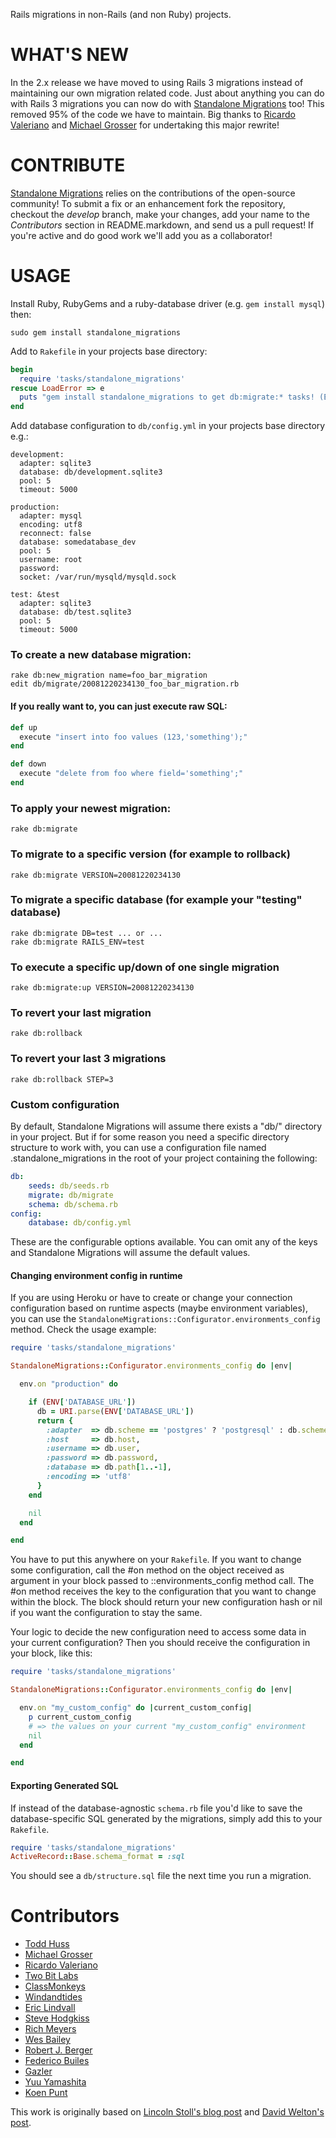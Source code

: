 Rails migrations in non-Rails (and non Ruby) projects.

WHAT'S NEW
==========
In the 2.x release we have moved to using Rails 3 migrations instead of maintaining our own migration related code. Just about anything you can do with Rails 3 migrations you can now do with [Standalone Migrations](https://github.com/thuss/standalone-migrations) too! This removed 95% of the code we have to maintain. Big thanks to [Ricardo Valeriano](http://ricardovaleriano.com/) and [Michael Grosser](http://pragmatig.wordpress.com) for undertaking this major rewrite!

CONTRIBUTE
==========
[Standalone Migrations](https://github.com/thuss/standalone-migrations) relies on the contributions of the open-source community! To submit a fix or an enhancement fork the repository, checkout the *develop* branch, make your changes, add your name to the *Contributors* section in README.markdown, and send us a pull request! If you're active and do good work we'll add you as a collaborator!

USAGE
=====
Install Ruby, RubyGems and a ruby-database driver (e.g. `gem install mysql`) then:

    sudo gem install standalone_migrations

Add to `Rakefile` in your projects base directory:

```ruby
begin
  require 'tasks/standalone_migrations'
rescue LoadError => e
  puts "gem install standalone_migrations to get db:migrate:* tasks! (Error: #{e})"
end
```

Add database configuration to `db/config.yml` in your projects base directory e.g.:

    development:
      adapter: sqlite3
      database: db/development.sqlite3
      pool: 5
      timeout: 5000

    production:
      adapter: mysql
      encoding: utf8
      reconnect: false
      database: somedatabase_dev
      pool: 5
      username: root
      password:
      socket: /var/run/mysqld/mysqld.sock

    test: &test
      adapter: sqlite3
      database: db/test.sqlite3
      pool: 5
      timeout: 5000

### To create a new database migration:

    rake db:new_migration name=foo_bar_migration
    edit db/migrate/20081220234130_foo_bar_migration.rb

#### If you really want to, you can just execute raw SQL:

```ruby
def up
  execute "insert into foo values (123,'something');"
end

def down
  execute "delete from foo where field='something';"
end
```

### To apply your newest migration:

    rake db:migrate

### To migrate to a specific version (for example to rollback)

    rake db:migrate VERSION=20081220234130

### To migrate a specific database (for example your "testing" database)

    rake db:migrate DB=test ... or ...
    rake db:migrate RAILS_ENV=test

### To execute a specific up/down of one single migration

    rake db:migrate:up VERSION=20081220234130

### To revert your last migration

    rake db:rollback

### To revert your last 3 migrations

    rake db:rollback STEP=3

### Custom configuration

By default, Standalone Migrations will assume there exists a "db/"
directory in your project. But if for some reason you need a specific
directory structure to work with, you can use a configuration file
named .standalone_migrations in the root of your project containing
the following:

```yaml
db:
    seeds: db/seeds.rb
    migrate: db/migrate
    schema: db/schema.rb
config:
    database: db/config.yml
```

These are the configurable options available. You can omit any of
the keys and Standalone Migrations will assume the default values. 

#### Changing environment config in runtime

If you are using Heroku or have to create or change your connection
configuration based on runtime aspects (maybe environment variables),
you can use the `StandaloneMigrations::Configurator.environments_config`
method. Check the usage example:

```ruby
require 'tasks/standalone_migrations'

StandaloneMigrations::Configurator.environments_config do |env|

  env.on "production" do

    if (ENV['DATABASE_URL'])
      db = URI.parse(ENV['DATABASE_URL'])
      return {
        :adapter  => db.scheme == 'postgres' ? 'postgresql' : db.scheme,
        :host     => db.host,
        :username => db.user,
        :password => db.password,
        :database => db.path[1..-1],
        :encoding => 'utf8'
      }
    end

    nil
  end

end
```

You have to put this anywhere on your `Rakefile`. If you want to
change some configuration, call the #on method on the object
received as argument in your block passed to ::environments_config
method call. The #on method receives the key to the configuration
that you want to change within the block. The block should return
your new configuration hash or nil if you want the configuration
to stay the same.

Your logic to decide the new configuration need to access some data
in your current configuration? Then you should receive the configuration
in your block, like this:

```ruby
require 'tasks/standalone_migrations'

StandaloneMigrations::Configurator.environments_config do |env|

  env.on "my_custom_config" do |current_custom_config|
    p current_custom_config
    # => the values on your current "my_custom_config" environment
    nil
  end

end
```

#### Exporting Generated SQL

If instead of the database-agnostic `schema.rb` file you'd like to
save the database-specific SQL generated by the migrations, simply
add this to your `Rakefile`.

```ruby
require 'tasks/standalone_migrations'
ActiveRecord::Base.schema_format = :sql
```

You should see a `db/structure.sql` file the next time you run a
migration.

Contributors
============
 - [Todd Huss](http://gabrito.com/)
 - [Michael Grosser](http://pragmatig.wordpress.com)
 - [Ricardo Valeriano](http://ricardovaleriano.com/)
 - [Two Bit Labs](http://twobitlabs.com/)
 - [ClassMonkeys](http://www.classmonkeys.com/) 
 - [Windandtides](http://windandtides.com/)
 - [Eric Lindvall](http://bitmonkey.net)
 - [Steve Hodgkiss](http://stevehodgkiss.com/)
 - [Rich Meyers](https://github.com/richmeyers)
 - [Wes Bailey](http://exposinggotchas.blogspot.com/)
 - [Robert J. Berger](http://blog.ibd.com/)
 - [Federico Builes](http://mheroin.com/)
 - [Gazler](http://blog.gazler.com/)
 - [Yuu Yamashita](https://github.com/yyuu)
 - [Koen Punt](http://www.koen.pt/)

This work is originally based on [Lincoln Stoll's blog post](http://lstoll.net/2008/04/stand-alone-activerecord-migrations/) and [David Welton's post](http://journal.dedasys.com/2007/01/28/using-migrations-outside-of-rails).
